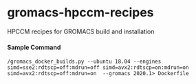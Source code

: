# gromacs-hpccm-recipes
HPCCM recipes for GROMACS build and installation


#### Sample Command

    /gromacs_docker_builds.py --ubuntu 18.04 --engines simd=sse2:rdtscp=off:mdrun=off simd=avx2:rdtscp=on:mdrun=on simd=avx2:rdtscp=off:mdrun=on  --gromacs 2020.1> Dockerfile
